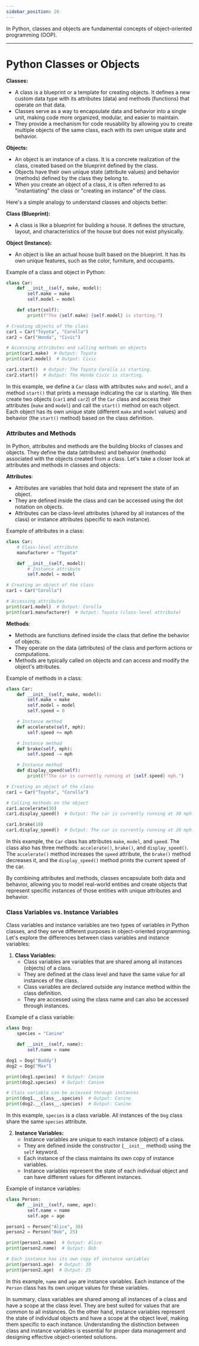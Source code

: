 ```yaml
---
sidebar_position: 26
---
```


In Python, classes and objects are fundamental concepts of object-oriented programming (OOP).

---
# Python Classes or Objects

**Classes:**
- A class is a blueprint or a template for creating objects. It defines a new custom data type with its attributes (data) and methods (functions) that operate on that data.
- Classes serve as a way to encapsulate data and behavior into a single unit, making code more organized, modular, and easier to maintain.
- They provide a mechanism for code reusability by allowing you to create multiple objects of the same class, each with its own unique state and behavior.

**Objects:**
- An object is an instance of a class. It is a concrete realization of the class, created based on the blueprint defined by the class.
- Objects have their own unique state (attribute values) and behavior (methods) defined by the class they belong to.
- When you create an object of a class, it is often referred to as "instantiating" the class or "creating an instance" of the class.

Here's a simple analogy to understand classes and objects better:

**Class (Blueprint):**
- A class is like a blueprint for building a house. It defines the structure, layout, and characteristics of the house but does not exist physically.

**Object (Instance):**
- An object is like an actual house built based on the blueprint. It has its own unique features, such as the color, furniture, and occupants.

Example of a class and object in Python:

```python
class Car:
    def __init__(self, make, model):
        self.make = make
        self.model = model

    def start(self):
        print(f"The {self.make} {self.model} is starting.")

# Creating objects of the class
car1 = Car("Toyota", "Corolla")
car2 = Car("Honda", "Civic")

# Accessing attributes and calling methods on objects
print(car1.make)  # Output: Toyota
print(car2.model)  # Output: Civic

car1.start()  # Output: The Toyota Corolla is starting.
car2.start()  # Output: The Honda Civic is starting.
```

In this example, we define a `Car` class with attributes `make` and `model`, and a method `start()` that prints a message indicating the car is starting. We then create two objects (`car1` and `car2`) of the `Car` class and access their attributes (`make` and `model`) and call the `start()` method on each object. Each object has its own unique state (different `make` and `model` values) and behavior (the `start()` method) based on the class definition.

### Attributes and Methods

In Python, attributes and methods are the building blocks of classes and objects. They define the data (attributes) and behavior (methods) associated with the objects created from a class. Let's take a closer look at attributes and methods in classes and objects:

**Attributes**:
- Attributes are variables that hold data and represent the state of an object.
- They are defined inside the class and can be accessed using the dot notation on objects.
- Attributes can be class-level attributes (shared by all instances of the class) or instance attributes (specific to each instance).

Example of attributes in a class:

```python
class Car:
    # Class-level attribute
    manufacturer = "Toyota"

    def __init__(self, model):
        # Instance attribute
        self.model = model

# Creating an object of the class
car1 = Car("Corolla")

# Accessing attributes
print(car1.model)  # Output: Corolla
print(car1.manufacturer)  # Output: Toyota (class-level attribute)
```

**Methods**:
- Methods are functions defined inside the class that define the behavior of objects.
- They operate on the data (attributes) of the class and perform actions or computations.
- Methods are typically called on objects and can access and modify the object's attributes.

Example of methods in a class:

```python
class Car:
    def __init__(self, make, model):
        self.make = make
        self.model = model
        self.speed = 0

    # Instance method
    def accelerate(self, mph):
        self.speed += mph

    # Instance method
    def brake(self, mph):
        self.speed -= mph

    # Instance method
    def display_speed(self):
        print(f"The car is currently running at {self.speed} mph.")

# Creating an object of the class
car1 = Car("Toyota", "Corolla")

# Calling methods on the object
car1.accelerate(30)
car1.display_speed()  # Output: The car is currently running at 30 mph.

car1.brake(10)
car1.display_speed()  # Output: The car is currently running at 20 mph.
```

In this example, the `Car` class has attributes `make`, `model`, and `speed`. The class also has three methods: `accelerate()`, `brake()`, and `display_speed()`. The `accelerate()` method increases the `speed` attribute, the `brake()` method decreases it, and the `display_speed()` method prints the current speed of the car.

By combining attributes and methods, classes encapsulate both data and behavior, allowing you to model real-world entities and create objects that represent specific instances of those entities with unique attributes and behavior.

### Class Variables vs. Instance Variables

Class variables and instance variables are two types of variables in Python classes, and they serve different purposes in object-oriented programming. Let's explore the differences between class variables and instance variables:

1. **Class Variables:**
   - Class variables are variables that are shared among all instances (objects) of a class.
   - They are defined at the class level and have the same value for all instances of the class.
   - Class variables are declared outside any instance method within the class definition.
   - They are accessed using the class name and can also be accessed through instances.

Example of a class variable:

```python
class Dog:
    species = "Canine"

    def __init__(self, name):
        self.name = name

dog1 = Dog("Buddy")
dog2 = Dog("Max")

print(dog1.species)  # Output: Canine
print(dog2.species)  # Output: Canine

# Class variable can be accessed through instances
print(dog1.__class__.species)  # Output: Canine
print(dog2.__class__.species)  # Output: Canine
```

In this example, `species` is a class variable. All instances of the `Dog` class share the same `species` attribute.

2. **Instance Variables:**
   - Instance variables are unique to each instance (object) of a class.
   - They are defined inside the constructor (`__init__` method) using the `self` keyword.
   - Each instance of the class maintains its own copy of instance variables.
   - Instance variables represent the state of each individual object and can have different values for different instances.

Example of instance variables:

```python
class Person:
    def __init__(self, name, age):
        self.name = name
        self.age = age

person1 = Person("Alice", 30)
person2 = Person("Bob", 25)

print(person1.name)  # Output: Alice
print(person2.name)  # Output: Bob

# Each instance has its own copy of instance variables
print(person1.age)  # Output: 30
print(person2.age)  # Output: 25
```

In this example, `name` and `age` are instance variables. Each instance of the `Person` class has its own unique values for these variables.

In summary, class variables are shared among all instances of a class and have a scope at the class level. They are best suited for values that are common to all instances. On the other hand, instance variables represent the state of individual objects and have a scope at the object level, making them specific to each instance. Understanding the distinction between class and instance variables is essential for proper data management and designing effective object-oriented solutions.

